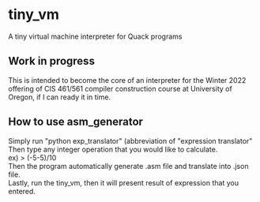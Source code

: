 # tiny_vm
A tiny virtual machine interpreter for Quack programs

## Work in progress

This is intended to become the core of an interpreter for the Winter 2022
offering of CIS 461/561 compiler construction course at University of Oregon, 
if I can ready it in time. 

## How to use asm_generator

Simply run "python exp_translator" (abbreviation of "expression translator" <br />
Then type any integer operation that you would like to calculate.<br />
ex)     > (-5-5)/10 <br />
Then the program automatically generate .asm file and translate into .json file. <br />
Lastly, run the tiny_vm, then it will present result of expression that you entered.
